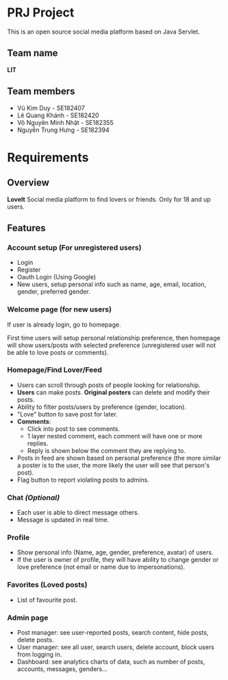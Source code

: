# PRJ Project

This is an open source social media platform based on Java Servlet.

## Team name
**LIT**

## Team members
- Vũ Kim Duy - SE182407
- Lê Quang Khánh - SE182420
- Võ Nguyên Minh Nhật - SE182355
- Nguyễn Trung Hưng - SE182394

# Requirements

## Overview
**LoveIt**
Social media platform to find lovers or friends. Only for 18 and up users.

## Features
### Account setup (For unregistered users)
 - Login
 - Register
 - Oauth Login (Using Google)
 - New users, setup personal info such as name, age, email, location, gender, preferred gender.

### Welcome page (for new users)
If user is already login, go to homepage.

First time users will setup personal relationship preference, 
then homepage will show users/posts with selected preference (unregistered user will not be able to love posts or comments).

### Homepage/Find Lover/Feed
- Users can scroll through posts of people looking for relationship.
- **Users** can make posts. **Original posters** can delete and modify their posts.
- Ability to filter posts/users by preference (gender, location).
- "Love" button to save post for later.
- **Comments**:
    - Click into post to see comments.
    - 1 layer nested comment, each comment will have one or more replies.
    - Reply is shown below the comment they are replying to.
- Posts in feed are shown based on personal preference (the more similar a poster is to the user, the more likely the user will see that person's post).
- Flag button to report violating posts to admins.

### Chat *(Optional)*
- Each user is able to direct message others.
- Message is updated in real time.

### Profile
- Show personal info (Name, age, gender, preference, avatar) of users.
- If the user is owner of profile, they will have ability to change gender or love preference (not email or name due to impersonations).

### Favorites (Loved posts)
- List of favourite post.

### Admin page
- Post manager: see user-reported posts, search content, hide posts, delete posts.
- User manager: see all user, search users, delete account, block users from logging in.
- Dashboard: see analytics charts of data, such as number of posts, accounts, messages, genders...
